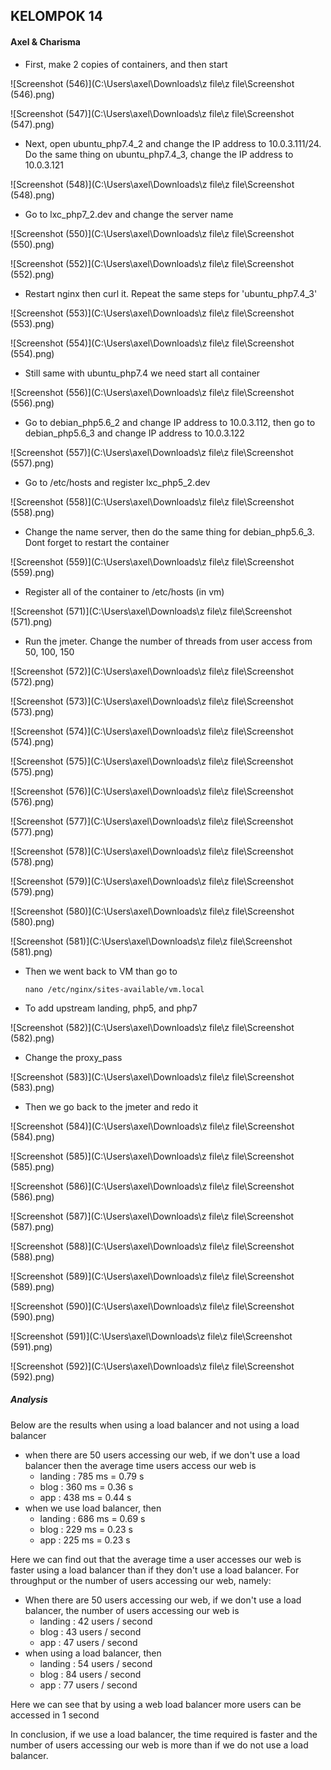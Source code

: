 ## KELOMPOK 14

#### Axel & Charisma

- First, make 2 copies of containers, and then start

![Screenshot (546)](C:\Users\axel\Downloads\z file\z file\Screenshot (546).png)

![Screenshot (547)](C:\Users\axel\Downloads\z file\z file\Screenshot (547).png)

- Next, open ubuntu_php7.4_2 and change the IP address to 10.0.3.111/24. Do the same thing on ubuntu_php7.4_3, change the IP address to 10.0.3.121

![Screenshot (548)](C:\Users\axel\Downloads\z file\z file\Screenshot (548).png)

- Go to lxc_php7_2.dev and change the server name


![Screenshot (550)](C:\Users\axel\Downloads\z file\z file\Screenshot (550).png)

![Screenshot (552)](C:\Users\axel\Downloads\z file\z file\Screenshot (552).png)

- Restart nginx then curl it. Repeat the same steps for 'ubuntu_php7.4_3'

![Screenshot (553)](C:\Users\axel\Downloads\z file\z file\Screenshot (553).png)

![Screenshot (554)](C:\Users\axel\Downloads\z file\z file\Screenshot (554).png)

- Still same with ubuntu_php7.4 we need start all container

![Screenshot (556)](C:\Users\axel\Downloads\z file\z file\Screenshot (556).png)

- Go to debian_php5.6_2 and change IP address to 10.0.3.112, then go to debian_php5.6_3 and change IP address to 10.0.3.122

![Screenshot (557)](C:\Users\axel\Downloads\z file\z file\Screenshot (557).png)

- Go to /etc/hosts and register lxc_php5_2.dev

![Screenshot (558)](C:\Users\axel\Downloads\z file\z file\Screenshot (558).png)

- Change the name server, then do the same thing for debian_php5.6_3. Dont forget to restart the container

![Screenshot (559)](C:\Users\axel\Downloads\z file\z file\Screenshot (559).png)

- Register all of the container to /etc/hosts (in vm)

![Screenshot (571)](C:\Users\axel\Downloads\z file\z file\Screenshot (571).png)

- Run the jmeter.  Change the number of threads from user access from 50, 100, 150

![Screenshot (572)](C:\Users\axel\Downloads\z file\z file\Screenshot (572).png)

![Screenshot (573)](C:\Users\axel\Downloads\z file\z file\Screenshot (573).png)

![Screenshot (574)](C:\Users\axel\Downloads\z file\z file\Screenshot (574).png)

![Screenshot (575)](C:\Users\axel\Downloads\z file\z file\Screenshot (575).png)

![Screenshot (576)](C:\Users\axel\Downloads\z file\z file\Screenshot (576).png)

![Screenshot (577)](C:\Users\axel\Downloads\z file\z file\Screenshot (577).png)

![Screenshot (578)](C:\Users\axel\Downloads\z file\z file\Screenshot (578).png)

![Screenshot (579)](C:\Users\axel\Downloads\z file\z file\Screenshot (579).png)

![Screenshot (580)](C:\Users\axel\Downloads\z file\z file\Screenshot (580).png)

![Screenshot (581)](C:\Users\axel\Downloads\z file\z file\Screenshot (581).png)

- Then we went back to VM than go to

  ```
  nano /etc/nginx/sites-available/vm.local
  ```

- To add upstream landing, php5, and php7

![Screenshot (582)](C:\Users\axel\Downloads\z file\z file\Screenshot (582).png)

- Change the proxy_pass

![Screenshot (583)](C:\Users\axel\Downloads\z file\z file\Screenshot (583).png)

- Then we go back to the jmeter and redo it

![Screenshot (584)](C:\Users\axel\Downloads\z file\z file\Screenshot (584).png)

![Screenshot (585)](C:\Users\axel\Downloads\z file\z file\Screenshot (585).png)

![Screenshot (586)](C:\Users\axel\Downloads\z file\z file\Screenshot (586).png)

![Screenshot (587)](C:\Users\axel\Downloads\z file\z file\Screenshot (587).png)

![Screenshot (588)](C:\Users\axel\Downloads\z file\z file\Screenshot (588).png)

![Screenshot (589)](C:\Users\axel\Downloads\z file\z file\Screenshot (589).png)

![Screenshot (590)](C:\Users\axel\Downloads\z file\z file\Screenshot (590).png)

![Screenshot (591)](C:\Users\axel\Downloads\z file\z file\Screenshot (591).png)

![Screenshot (592)](C:\Users\axel\Downloads\z file\z file\Screenshot (592).png)

##### Analysis

Below are the results when using a load balancer and not using a load balancer

- when there are 50 users accessing our web, if we don't use a load balancer then the average time users access our web is
  - landing : 785 ms = 0.79 s
  - blog : 360 ms = 0.36 s
  - app : 438 ms = 0.44 s
- when we use load balancer, then
  - landing : 686 ms = 0.69 s
  - blog : 229 ms = 0.23 s
  - app : 225 ms = 0.23 s

Here we can find out that the average time a user accesses our web is faster using a load balancer than if they don't use a load balancer. For throughput or the number of users accessing our web, namely:

- When there are 50 users accessing our web, if we don't use a load balancer, the number of users accessing our web is
  - landing : 42 users / second
  - blog : 43 users / second
  - app : 47 users / second
- when using a load balancer, then
  - landing : 54 users / second
  - blog : 84 users / second
  - app : 77 users / second

Here we can see that by using a web load balancer more users can be accessed in 1 second

In conclusion, if we use a load balancer, the time required is faster and the number of users accessing our web is more than if we do not use a load balancer.